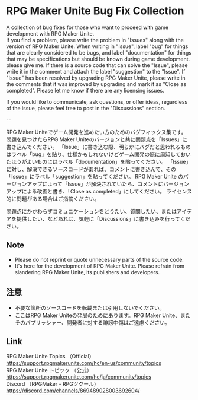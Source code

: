 # RPG Maker Unite Bug Fix Collection

A collection of bug fixes for those who want to proceed with game development with RPG Maker Unite.  
If you find a problem, please write the problem in "Issues" along with the version of RPG Maker Unite.
When writing in "Issue", label "bug" for things that are clearly considered to be bugs, and label "documentation" for things that may be specifications but should be known during game development. please give me.
If there is a source code that can solve the "Issue", please write it in the comment and attach the label "suggestion" to the "Issue".
If "Issue" has been resolved by upgrading RPG Maker Unite, please write in the comments that it was improved by upgrading and mark it as "Close as completed".
Please let me know if there are any licensing issues.

If you would like to communicate, ask questions, or offer ideas, regardless of the issue, please feel free to post in the "Discussions" section.

--  

RPG Maker Uniteでゲーム開発を進めたい方のためのバグフィックス集です。  
問題を見つけたらRPG Maker Uniteのバージョンと共に問題点を「Issues」に書き込んでください。
「Issue」に書き込む際、明らかにバグだと思われるものはラベル「bug」を貼り、仕様かもしれないけどゲーム開発の際に周知しておいたほうがよいものにはラベル「documentation」を貼ってください。
「Issue」に対し、解決できるソースコードがあれば、コメントに書き込んで、その「Issue」にラベル「suggestion」を貼ってください。
RPG Maker Unite のバージョンアップによって「Issue」が解決されていたら、コメントにバージョンアップによる改善と書き、「Close as completed」にしてください。
ライセンス的に問題がある場合はご指摘ください。

問題点にかかわらずコミュニケーションをとりたい、質問したい、またはアイデアを提供したい、などあれば、気軽に「Discussions」に書き込みを行ってください。

## Note
- Please do not reprint or quote unnecessary parts of the source code.
- It's here for the development of RPG Maker Unite. Please refrain from slandering RPG Maker Unite, its publishers and developers.

## 注意
- 不要な箇所のソースコードを転載または引用しないでください。
- ここはRPG Maker Uniteの発展のためにあります。RPG Maker Unite、またそのパプリッシャー、開発者に対する誹謗中傷はご遠慮ください。

## Link

RPG Maker Unite Topics （Official）  
https://support.rpgmakerunite.com/hc/en-us/community/topics  
RPG Maker Unite トピック （公式）  
https://support.rpgmakerunite.com/hc/ja/community/topics  
Discord （RPGMaker - RPGツクール）  
https://discord.com/channels/869489028003692604/
